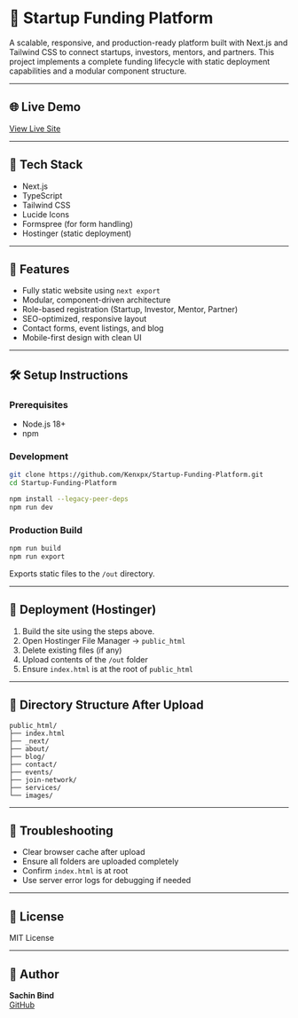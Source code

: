 # 🚀 Startup Funding Platform

A scalable, responsive, and production-ready platform built with Next.js and Tailwind CSS to connect startups, investors, mentors, and partners. This project implements a complete funding lifecycle with static deployment capabilities and a modular component structure.

---

## 🌐 Live Demo

[View Live Site](https://startupcatalystnetwork.in/)

---

## 🔧 Tech Stack

- Next.js
- TypeScript
- Tailwind CSS
- Lucide Icons
- Formspree (for form handling)
- Hostinger (static deployment)

---

## 📁 Features

- Fully static website using `next export`
- Modular, component-driven architecture
- Role-based registration (Startup, Investor, Mentor, Partner)
- SEO-optimized, responsive layout
- Contact forms, event listings, and blog
- Mobile-first design with clean UI

---

## 🛠 Setup Instructions

### Prerequisites

- Node.js 18+
- npm

### Development

```bash
git clone https://github.com/Kenxpx/Startup-Funding-Platform.git
cd Startup-Funding-Platform

npm install --legacy-peer-deps
npm run dev
```

### Production Build

```bash
npm run build
npm run export
```

Exports static files to the `/out` directory.

---

## 🚀 Deployment (Hostinger)

1. Build the site using the steps above.
2. Open Hostinger File Manager → `public_html`
3. Delete existing files (if any)
4. Upload contents of the `/out` folder
5. Ensure `index.html` is at the root of `public_html`

---

## 📂 Directory Structure After Upload

```
public_html/
├── index.html
├── _next/
├── about/
├── blog/
├── contact/
├── events/
├── join-network/
├── services/
└── images/
```

---

## 🧪 Troubleshooting

- Clear browser cache after upload
- Ensure all folders are uploaded completely
- Confirm `index.html` is at root
- Use server error logs for debugging if needed

---

## 📄 License

MIT License

---

## 👤 Author

**Sachin Bind**  
[GitHub](https://github.com/Kenxpx)
